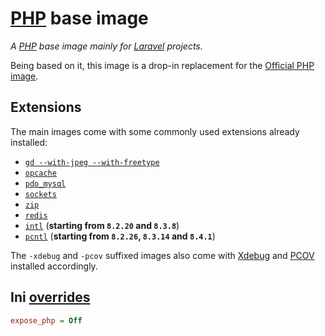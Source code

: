 # [PHP](https://hub.docker.com/r/lynxsolutions/php) base image
_A [PHP](https://php.net) base image mainly for [Laravel](https://laravel.com) projects._

Being based on it, this image is a drop-in replacement for the [Official PHP image](https://hub.docker.com/_/php).

## Extensions
The main images come with some commonly used extensions already installed:
- [`gd --with-jpeg --with-freetype`](https://www.php.net/manual/en/book.image.php)
- [`opcache`](https://www.php.net/manual/en/book.opcache.php)
- [`pdo_mysql`](https://www.php.net/manual/en/ref.pdo-mysql.php)
- [`sockets`](https://www.php.net/manual/en/book.sockets.php)
- [`zip`](https://www.php.net/manual/en/book.zip.php)
- [`redis`](https://github.com/phpredis/phpredis/)
- [`intl`](https://www.php.net/manual/en/book.intl.php) (**starting from `8.2.20` and `8.3.8`**)
- [`pcntl`](https://www.php.net/manual/en/book.pcntl.php) (**starting from `8.2.26`, `8.3.14` and `8.4.1`**)

The `-xdebug` and `-pcov` suffixed images also come with [Xdebug](https://xdebug.org) and [PCOV](https://github.com/krakjoe/pcov) installed accordingly.

## Ini [overrides](conf.d/php.overrides.ini)
```ini
expose_php = Off
```

